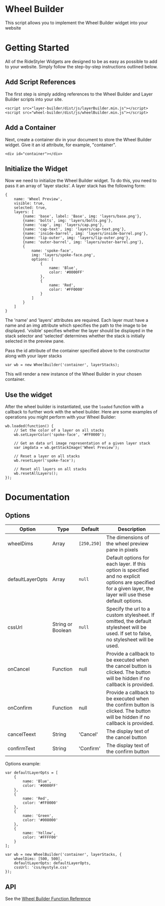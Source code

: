 # Wheel Builder
This script allows you to implement the Wheel Builder widget into your website

# Getting Started
All of the RideStyler Widgets are designed to be as easy as possible to add to your website. Simply follow the step-by-step instructions outlined below.

## Add Script References
The first step is simply adding references to the Wheel Builder and Layer Builder scripts into your site.
```
<script src="layer-builder/dist/js/layerBuilder.min.js"></script>
<script src="wheel-builder/dist/js/wheelBuilder.min.js"></script>
```

## Add a Container
Next, create a container div in your document to store the Wheel Builder widget. Give it an id attribute, for example, "container".
```
<div id="container"></div>
```

## Initialize the Widget
Now we need to initialize the Wheel Builder widget. To do this, you need to pass it an array of 'layer stacks'. A layer stack has the following form:
```
{
	name: 'Wheel Preview',
	visible: true,
	selected: true,
	layers: [
		{name: 'base', label: 'Base', img: 'layers/base.png'},
		{name: 'bolts', img: 'layers/bolts.png'},
		{name: 'cap', img: 'layers/cap.png'},
		{name: 'cap-text', img: 'layers/cap-text.png'},
		{name: 'inside-barrel', img: 'layers/inside-barrel.png'},
		{name: 'lip-outer', img: 'layers/lip-outer.png'},
		{name: 'outer-barrel', img: 'layers/outer-barrel.png'},
		{
			name: 'spoke-face', 
			img: 'layers/spoke-face.png',
			options: [
				{
					name: 'Blue',
					color: '#0000FF'
				},
				{
					name: 'Red',
					color: '#FF0000'
				}
			]
		}
	]
}
```

The 'name' and 'layers' attributes are required. Each layer must have a name and an img attribute which specifies the path to the image to be displayed. 'visible' specifies whether the layer should be displayed in the stack selector and 'selected' determines whether the stack is initially selected in the preview pane. 

Pass the id attribute of the container specified above to the constructor along with your layer stacks
```
var wb = new WheelBuilder('container', layerStacks);
```
This will render a new instance of the Wheel Builder in your chosen container. 

## Use the widget
After the wheel builder is instantiated, use the `loaded` function with a callback to further work with the wheel builder. Here are some examples of operations you might perform with your Wheel Builder:
```
wb.loaded(function() {
	// Set the color of a layer on all stacks
	wb.setLayerColor('spoke-face', '#FF0000');

	// Get an data url image representation of a given layer stack
	var imgdata = wb.getStackImage('Wheel Preview');

	// Reset a layer on all stacks
	wb.resetLayer('spoke-face');

	// Reset all layers on all stacks
	wb.resetAllLayers();
});
```

# Documentation

## Options
Option | Type | Default | Description
------ | ---- | ------- | -----------
wheelDims | Array | ```[250,250]``` | The dimensions of the wheel preview pane in pixels
defaultLayerOpts | Array | ```null``` | Default options for each layer. If this option is specified and no explicit options are specified for a given layer, the layer will use these default options. 
cssUrl	| String or Boolean | ```null``` | Specify the url to a custom stylesheet. If omitted, the default stylesheet will be used. If set to false, no stylesheet will be used.
onCancel | Function | null | Provide a callback to be executed when the cancel button is clicked. The button will be hidden if no callback is provided.
onConfirm | Function | null | Provide a callback to be executed when the confirm button is clicked. The button will be hidden if no callback is provided.
cancelTeext | String | 'Cancel' | The display text of the cancel button
confirmText | String | 'Confirm' | The display text of the confirm button

Options example:
```
var defaultLayerOpts = [
	{
		name: 'Blue',
		color: '#0000FF'
	},
	{
		name: 'Red',
		color: '#FF0000'
	},
	{
		name: 'Green',
		color: '#008000'
	},
	{
		name: 'Yellow',
		color: '#FFFF00'
	}
];

var wb = new WheelBuilder('container', layerStacks, {
	wheelDims: [500, 500], 
	defaultLayerOpts: defaultLayerOpts,
	cssUrl: 'css/mystyle.css'
});
```

## API
See the [Wheel Builder Function Reference](wheelBuilder.md)

